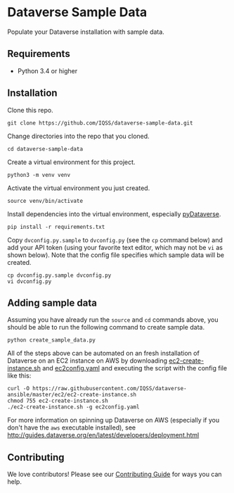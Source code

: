 # Dataverse Sample Data

Populate your Dataverse installation with sample data.

## Requirements

- Python 3.4 or higher

## Installation

Clone this repo.

    git clone https://github.com/IQSS/dataverse-sample-data.git

Change directories into the repo that you cloned.

    cd dataverse-sample-data

Create a virtual environment for this project.

    python3 -m venv venv

Activate the virtual environment you just created.

    source venv/bin/activate

Install dependencies into the virtual environment, especially [pyDataverse][].

    pip install -r requirements.txt

Copy `dvconfig.py.sample` to `dvconfig.py` (see the `cp` command below) and add your API token (using your favorite text editor, which may not be `vi` as shown below). Note that the config file specifies which sample data will be created.

    cp dvconfig.py.sample dvconfig.py
    vi dvconfig.py

## Adding sample data

Assuming you have already run the `source` and `cd` commands above, you should be able to run the following command to create sample data.

    python create_sample_data.py

All of the steps above can be automated on an fresh installation of Dataverse on an EC2 instance on AWS by downloading [ec2-create-instance.sh][] and [ec2config.yaml][] and executing the script with the config file like this:

    curl -O https://raw.githubusercontent.com/IQSS/dataverse-ansible/master/ec2/ec2-create-instance.sh
    chmod 755 ec2-create-instance.sh
    ./ec2-create-instance.sh -g ec2config.yaml

For more information on spinning up Dataverse on AWS (especially if you don't have the `aws` executable installed), see http://guides.dataverse.org/en/latest/developers/deployment.html

## Contributing

We love contributors! Please see our [Contributing Guide][] for ways you can help.

[ec2-create-instance.sh]: https://github.com/IQSS/dataverse-ansible/blob/master/ec2/ec2-create-instance.sh
[ec2config.yaml]: ec2config.yaml
[Updating File Metadata]: http://guides.dataverse.org/en/4.15/api/native-api.html#updating-file-metadata
[Contributing Guide]: CONTRIBUTING.md
[pyDataverse]: https://pypi.org/project/pyDataverse/
